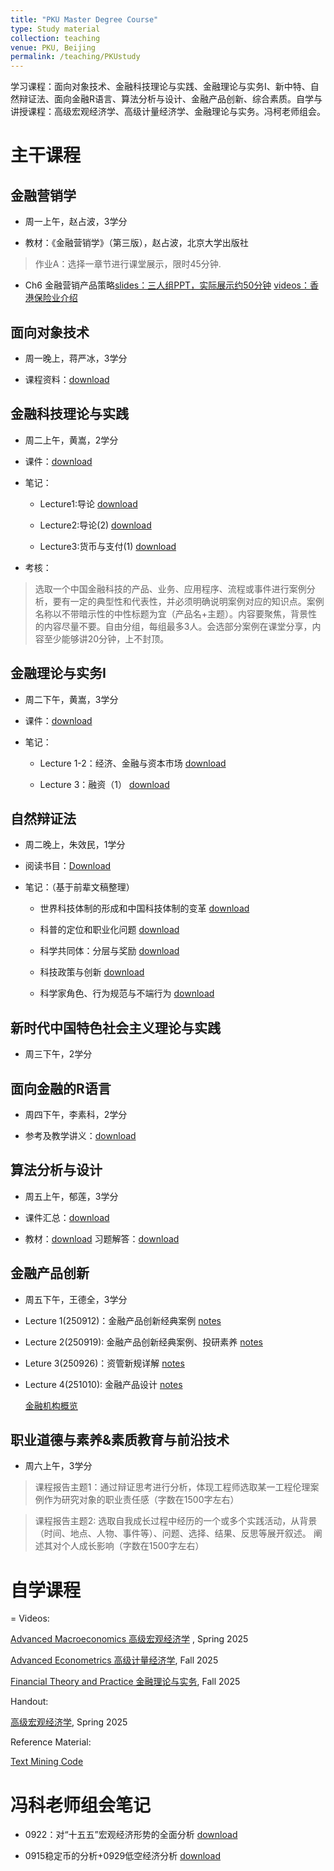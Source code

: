 ```yaml
---
title: "PKU Master Degree Course"
type: Study material
collection: teaching
venue: PKU, Beijing
permalink: /teaching/PKUstudy
---
```


学习课程：面向对象技术、金融科技理论与实践、金融理论与实务Ⅰ、新中特、自然辩证法、面向金融R语言、算法分析与设计、金融产品创新、综合素质。自学与讲授课程：高级宏观经济学、高级计量经济学、金融理论与实务。冯柯老师组会。

# 主干课程

## 金融营销学

- 周一上午，赵占波，3学分
  
- 教材：《金融营销学》（第三版），赵占波，北京大学出版社

> 作业A：选择一章节进行课堂展示，限时45分钟.

- Ch6 金融营销产品策略[slides：三人组PPT，实际展示约50分钟](https://chinapku-my.sharepoint.com/:b:/g/personal/2501210682_stu_pku_edu_cn/Ees1U9-3GHNHs4hzyBqJASUBSj4xs5PVZaGnAUrM6sy_Sg?e=5P2v3X) [videos：香港保险业介绍](https://chinapku-my.sharepoint.com/:v:/g/personal/2501210682_stu_pku_edu_cn/EctaQAu2x81FuFtDif4Sg2oBBGBOVxTmy7NYbHeJJrPnog?nav=eyJyZWZlcnJhbEluZm8iOnsicmVmZXJyYWxBcHAiOiJPbmVEcml2ZUZvckJ1c2luZXNzIiwicmVmZXJyYWxBcHBQbGF0Zm9ybSI6IldlYiIsInJlZmVycmFsTW9kZSI6InZpZXciLCJyZWZlcnJhbFZpZXciOiJNeUZpbGVzTGlua0NvcHkifX0&e=XybWhK)

## 面向对象技术

- 周一晚上，蒋严冰，3学分

- 课程资料：[download](https://chinapku-my.sharepoint.com/:f:/g/personal/2501210682_stu_pku_edu_cn/Eljl9HKSgaFFgF0gngJobLIBo3JsuQJ0kF-bJ_aS08f-3Q?e=lRN08k)

## 金融科技理论与实践

- 周二上午，黄嵩，2学分

- 课件：[download](https://chinapku-my.sharepoint.com/:f:/g/personal/2501210682_stu_pku_edu_cn/EsD5vfXC3MlJkEfUOYOMrQkB5z--fWetdE6ubK9Bau06PA?e=oxuuoV)

- 笔记：
  
  - Lecture1:导论 [download](https://chinapku-my.sharepoint.com/:b:/g/personal/2501210682_stu_pku_edu_cn/EXxRVAQTo2hJkl05Mb-kBSUBGztCD_3-0s7TGtW1Xp5fqQ?e=vPjVsG)

  - Lecture2:导论(2) [download](https://chinapku-my.sharepoint.com/:b:/g/personal/2501210682_stu_pku_edu_cn/ETo4g-hhrptAumadx6japwkB8wNg7-qCThX1eHmLQL0NIQ?e=BVYTqM)

  - Lecture3:货币与支付(1) [download](https://chinapku-my.sharepoint.com/:b:/g/personal/2501210682_stu_pku_edu_cn/EaVe9wGm1bBJm74dyClJtyoB7GUtQ8qq8T0SUaGQo0wtRQ?e=t2dHzQ)

- 考核：
  
> 选取一个中国金融科技的产品、业务、应用程序、流程或事件进行案例分析，要有一定的典型性和代表性，并必须明确说明案例对应的知识点。案例名称以不带暗示性的中性标题为宜（产品名+主题）。内容要聚焦，背景性的内容尽量不要。自由分组，每组最多3人。会选部分案例在课堂分享，内容至少能够讲20分钟，上不封顶。

## 金融理论与实务Ⅰ

- 周二下午，黄嵩，3学分

- 课件：[download](https://chinapku-my.sharepoint.com/:f:/g/personal/2501210682_stu_pku_edu_cn/EoghrId6o8BHn2IX_KBW7VIBptQ3O7cVBJdIZmVU09luhQ?e=lnMcG1)

- 笔记：

    - Lecture 1-2：经济、金融与资本市场 [download](https://chinapku-my.sharepoint.com/:b:/g/personal/2501210682_stu_pku_edu_cn/EUwWCjeA-RZMkoRWaTyJINQBnD8nkAN5AS2_6iAeQF8tdA?e=ffFvMX)
 
    - Lecture 3：融资（1） [download](https://chinapku-my.sharepoint.com/:b:/g/personal/2501210682_stu_pku_edu_cn/EfpXmgjYCm5LjES8RhyS7PwB3d9UqNSD07owuu04LZqe6A?e=0yw6sF)

## 自然辩证法

- 周二晚上，朱效民，1学分
  
- 阅读书目：[Download](https://chinapku-my.sharepoint.com/:f:/g/personal/2501210682_stu_pku_edu_cn/EkJAJqaESLFNh3BYFbUClY4BPhkzyUoRc62xtfqJRzxIGg?e=5jIqno)

- 笔记：（基于前辈文稿整理）

  - 世界科技体制的形成和中国科技体制的变革 [download](https://chinapku-my.sharepoint.com/:b:/g/personal/2501210682_stu_pku_edu_cn/ETuPzlLJIjlBhjFt0FqlnLYB9djY7JAagsykuO4nuIEWsw?e=YWc6Pq)

  - 科普的定位和职业化问题 [download](https://chinapku-my.sharepoint.com/:b:/g/personal/2501210682_stu_pku_edu_cn/ERtYwmrfyahPiyy-dmjdoc8BpVNWGREpq21KcPKh1G9R4A?e=MCOVbb)

  - 科学共同体：分层与奖励 [download](https://chinapku-my.sharepoint.com/:b:/g/personal/2501210682_stu_pku_edu_cn/EWes1nZsChRLo4C8m-QliNoBh60Z4w4CformX9qKH_Jfmw?e=aV8yz7)

  - 科技政策与创新 [download](https://chinapku-my.sharepoint.com/:b:/g/personal/2501210682_stu_pku_edu_cn/EUM35pqkcwlBoerhHfKDCuYBmjWvqhen7ehF-za4XICzAg?e=oECGN6)
 
  - 科学家角色、行为规范与不端行为 [download](https://chinapku-my.sharepoint.com/:b:/g/personal/2501210682_stu_pku_edu_cn/EV5n3N7UNLlHq5nXU9nzgbwB-CeyKlmRXb9uGMVWlF01Eg?e=NJicSS)

## 新时代中国特色社会主义理论与实践

- 周三下午，2学分

## 面向金融的R语言

- 周四下午，李素科，2学分

- 参考及教学讲义：[download](https://chinapku-my.sharepoint.com/:f:/g/personal/2501210682_stu_pku_edu_cn/Ek5lwN2vMdFKtcMS1AvpTm4BaDo1Uy6MYWoNKxKGV-V1mw?e=kSvhFq)

## 算法分析与设计

- 周五上午，郁莲，3学分

- 课件汇总：[download](https://chinapku-my.sharepoint.com/:u:/g/personal/2501210682_stu_pku_edu_cn/EZ3WWZPTfq1DooHl48TMvN4BTSu39PEhlaX24-AxAEd6Ow?e=sC3p4G)

- 教材：[download](https://chinapku-my.sharepoint.com/:b:/g/personal/2501210682_stu_pku_edu_cn/EUeN4YnIAzNOjgG6bOtAGHkBntS_PEX1LAri2DwXpD-z_A?e=mfAwwZ) 习题解答：[download](https://chinapku-my.sharepoint.com/:b:/g/personal/2501210682_stu_pku_edu_cn/EUJlJi9iHXVFmPLnCUCdPkABIo9_lc00FRbQIz3P52QH9A?e=cHrIDB)


## 金融产品创新

- 周五下午，王德全，3学分

- Lecture 1(250912)：金融产品创新经典案例 [notes](https://chinapku-my.sharepoint.com/:b:/g/personal/2501210682_stu_pku_edu_cn/EaHtDYT-y6lMkYH5FnzzGlsBOR_Qb-zxLz4hLYmGxNiw_w?e=uQmDZj)

- Lecture 2(250919): 金融产品创新经典案例、投研素养 [notes](https://chinapku-my.sharepoint.com/:b:/g/personal/2501210682_stu_pku_edu_cn/Efv7ow2xrkNCvAe59r0jasMBj1l7CV_DaJ-O4cjAP3GxDg?e=JKL2wo)

- Leture 3(250926)：资管新规详解 [notes](https://chinapku-my.sharepoint.com/:b:/g/personal/2501210682_stu_pku_edu_cn/EQn9tWojYPVHiQkcfdT_omgB30kYdYe3NXTBOshwXLKFdQ?e=VL3KUi)

- Lecture 4(251010): 金融产品设计 [notes](https://chinapku-my.sharepoint.com/:b:/g/personal/2501210682_stu_pku_edu_cn/EQ-gfNTGR0pEq-OK4tECvmkBq7unlfLMrxigDfXTLTxhAQ?e=idDPyE)

  [金融机构概览](https://chinapku-my.sharepoint.com/:x:/g/personal/2501210682_stu_pku_edu_cn/EWGADq5VMPpIlm0kEBSRSJkBzk_-_0Vs6UgDILNdl0Z86g?e=tqNJ4X)

## 职业道德与素养&素质教育与前沿技术

- 周六上午，3学分

> 课程报告主题1：通过辩证思考进行分析，体现工程师选取某一工程伦理案例作为研究对象的职业责任感（字数在1500字左右）

> 课程报告主题2: 选取自我成长过程中经历的一个或多个实践活动，从背景（时间、地点、人物、事件等）、问题、选择、结果、反思等展开叙述。 阐述其对个人成长影响（字数在1500字左右）

# 自学课程
=
Videos: 

[Advanced Macroeconomics 高级宏观经济学](https://www.bilibili.com/video/BV1vAtgzuE82/) , Spring 2025 

[Advanced Econometrics 高级计量经济学](https://www.bilibili.com/video/BV1gTYDz4E4F/), Fall 2025

[Financial Theory and Practice 金融理论与实务](https://www.bilibili.com/video/BV1czpLzHEu9/), Fall 2025


Handout: 

[高级宏观经济学](https://mailbnueducn-my.sharepoint.com/:b:/g/personal/sjs_mail_bnu_edu_cn/ESBlERRn6DFCnXxQppRkfMsBnDamd7NxYQs2W1P3ZiGyGA?e=h6U3Z1), Spring 2025

Reference Material:

[Text Mining Code](https://mailbnueducn-my.sharepoint.com/:u:/g/personal/sjs_mail_bnu_edu_cn/EWYQk7OOK5RIqwTos659OzwBCOh9ypui1iNU9PrV5-Iamg?e=zt34eh)

# 冯科老师组会笔记

- 0922：对“十五五”宏观经济形势的全面分析 [download](https://chinapku-my.sharepoint.com/:b:/g/personal/2501210682_stu_pku_edu_cn/EXfW_4SXYVlFgnIUTSxdLhkBphYGhFtsRgL_x6rpTN16Cw?e=3k9Lqv)

- 0915稳定币的分析+0929低空经济分析 [download](https://chinapku-my.sharepoint.com/:b:/g/personal/2501210682_stu_pku_edu_cn/EW_IMT-oKW1DpnynEvTF0XkBfjMSWJnOi583OQPBQZ1mEw?e=bJzUfw)
